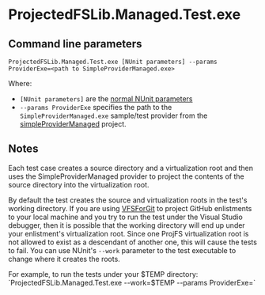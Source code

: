 # ProjectedFSLib.Managed.Test.exe

## Command line parameters

`ProjectedFSLib.Managed.Test.exe [NUnit parameters] --params ProviderExe=<path to SimpleProviderManaged.exe>`

Where:
* `[NUnit parameters]` are the [normal NUnit parameters](https://github.com/nunit/docs/wiki/Console-Command-Line)
* `--params ProviderExe` specifies the path to the `SimpleProviderManaged.exe` sample/test provider from the
[simpleProviderManaged](https://github.com/Microsoft/ProjFS-Managed-API/tree/main/simpleProviderManaged) project.

## Notes
Each test case creates a source directory and a virtualization root and then uses the SimpleProviderManaged
provider to project the contents of the source directory into the virtualization root.

By default the test creates the source and virtualization roots in the test's working directory.  If you are using
[VFSForGit](https://github.com/Microsoft/VFSForGit) to project GitHub enlistments to your local machine and you try
to run the test under the Visual Studio debugger, then it is possible that the working directory will end up under
your enlistment's virtualization root.  Since one ProjFS virtualization root is not allowed to exist as a descendant
of another one, this will cause the tests to fail.  You can use NUnit's `--work` parameter to the test executable
to change where it creates the roots.

For example, to run the tests under your $TEMP directory:
`ProjectedFSLib.Managed.Test.exe --work=$TEMP --params ProviderExe=<path to SimpleProviderManaged.exe>`
